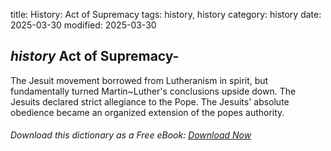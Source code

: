 title: History: Act of Supremacy
tags: history, history
category: history
date: 2025-03-30
modified: 2025-03-30

## _history_  Act of Supremacy-
The   Jesuit
 movement borrowed
  from Lutheranism in spirit, but fundamentally turned Martin~Luther's
  conclusions upside down.  The Jesuits declared strict allegiance to
  the Pope.  The Jesuits' absolute obedience became an organized
  extension of the popes authority.



###### Download *this* dictionary as a Free eBook: [Download Now]({static}static/SerfHistoryDictionary.pdf)

